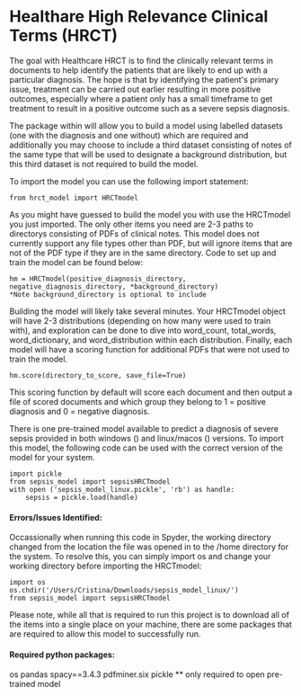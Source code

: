 # Healthare High Relevance Clinical Terms (HRCT)
The goal with Healthcare HRCT is to find the clinically relevant terms in documents to help identify the patients that are likely to end up with a particular diagnosis. The hope is that by identifying the patient's primary issue, treatment can be carried out earlier resulting in more positive outcomes, especially where a patient only has a small timeframe to get treatment to result in a positive outcome such as a severe sepsis diagnosis. 

The package within will allow you to build a model using labelled datasets (one with the diagnosis and one without) which are required and additionally you may choose to include a third dataset consisting of notes of the same type that will be used to designate a background distribution, but this third dataset is not required to build the model.

To import the model you can use the following import statement:

    from hrct_model import HRCTmodel
                
As you might have guessed to build the model you with use the HRCTmodel you just imported. The only other items you need are 2-3 paths to directorys consisting of PDFs of clinical notes. This model does not currently support any file types other than PDF, but will ignore items that are not of the PDF type if they are in the same directory. Code to set up and train the model can be found below:

    hm = HRCTmodel(positive_diagnosis_directory, negative_diagnosis_directory, *background_directory)
    *Note background_directory is optional to include

Building the model will likely take several minutes. Your HRCTmodel object will have 2-3 distributions (depending on how many were used to train with), and exploration can be done to dive into word_count, total_words, word_dictionary, and word_distribution within each distribution. Finally, each model will have a scoring function for additional PDFs that were not used to train the model. 

    hm.score(directory_to_score, save_file=True)

This scoring function by default will score each document and then output a file of scored documents and which group they belong to 1 = positive diagnosis and 0 = negative diagnosis.

There is one pre-trained model available to predict a diagnosis of severe sepsis provided in both windows () and linux/macos () versions. To import this model, the following code can be used with the correct version of the model for your system.

    import pickle
    from sepsis_model import sepsisHRCTmodel
    with open ('sepsis_model_linux.pickle', 'rb') as handle:
        sepsis = pickle.load(handle)

#### Errors/Issues Identified:
Occassionally when running this code in Spyder, the working directory changed from the location the file was opened in to the /home directory for the system. To resolve this, you can simply import os and change your working directory before importing the HRCTmodel:

    import os
    os.chdir('/Users/Cristina/Downloads/sepsis_model_linux/')
    from sepsis_model import sepsisHRCTmodel

Please note, while all that is required to run this project is to download all of the items into a single place on your machine, there are some packages that are required to allow this model to successfully run.

#### Required python packages:
os
pandas
spacy==3.4.3
pdfminer.six
pickle ** only required to open pre-trained model
